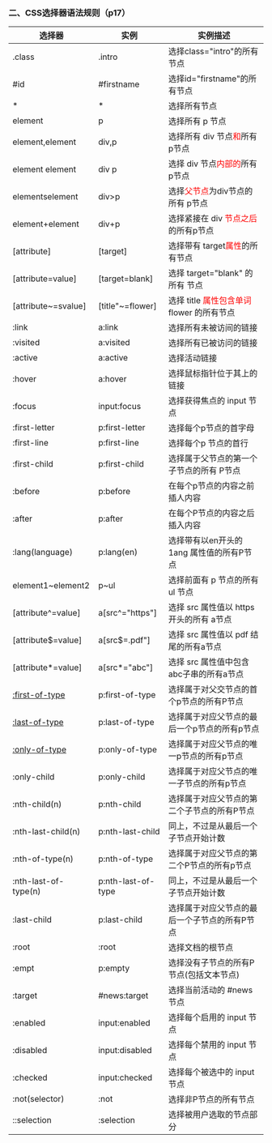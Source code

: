 ### 二、CSS选择器语法规则（p17）
选择器|实例|实例描述
---|---|---
.class|.intro|选择class="intro"的所有节点
#id|#firstname|选择id="firstname"的所有节点
*|*|选择所有节点
element|p|选择所有 p 节点
element,element|div,p|选择所有 div 节点<font color="red">和</font>所有p节点
element element|div p|选择 div 节点<font color="red">内部的</font>所有p节点
elementselement|div>p|选择<font color="red">父节点</font>为div节点的所有 p节点
element+element|div+p|选择紧接在 div <font color="red">节点之后</font>的所有p节点
[attribute]|[target]|选择带有 target<font color="red">属性</font>的所有节点
[attribute=value]|[target=blank]|选择 target="blank" 的所有 节点
[attribute~=svalue]|[title"~=flower]|选择 title <font color="red">属性包含单词</font> flower 的所有节点
:link|a:link|选择所有未被访间的链接
:visited|a:visited|选择所有已被访问的链接
:active|a:active|选择活动链接
:hover|a:hover|选择鼠标指针位于其上的链接
:focus|input:focus|选择获得焦点的 input 节点
:first-letter|p:first-letter|选择每个p节点的首字母
:first-line|p:first-line|选择每个p 节点的首行
:first-child|p:first-child|选择属于父节点的第一个子节点的所有 P节点
:before|p:before|在每个p节点的内容之前插人内容
:after|p:after|在每个P节点的内容之后插入内容
:lang(language)|p:lang(en)|选择带有以en开头的 1ang 属性值的所有P节点
element1~element2|p~ul|选择前面有 p 节点的所有 ul 节点
[attribute^=value]|a[src^="https"]|选择 src 属性值以 https 开头的所有 a节点
[attribute$=value]|a[src$=.pdf"]|选择 src 属性值以 pdf 结尾的所有a节点
[attribute*=value]|a[src*="abc"]|选择 src 属性值中包含 abc子串的所有a节点
[:first-of-type](https://developer.mozilla.org/zh-CN/docs/Web/CSS/:first-of-type)|p:first-of-type|选择属于对父交节点的首个p节点的所有P节点
[:last-of-type](https://developer.mozilla.org/zh-CN/docs/Web/CSS/:last-of-type)|p:last-of-type|选择属于对应父节点的最后一个p节点的所有p节点
[:only-of-type](https://developer.mozilla.org/zh-CN/docs/Web/CSS/:only-of-type)|p:only-of-type|选择属于对应父节点的唯一p节点的所有p节点
:only-child|p:only-child|选择属于对应父节点的唯一子节点的所有p节点
:nth-child(n)|p:nth-child|选择属于对应父节点的第二个子节点的所有P节点
:nth-last-child(n)|p:nth-last-child|同上，不过是从最后一个子节点开始计数
:nth-of-type(n)|p:nth-of-type|选择属于对应父节点的第二个P节点的所有p节点
:nth-last-of-type(n)|p:nth-last-of-type|同上，不过是从最后一个子节点开始计数
:last-child|p:last-child|选择属于对应父节点的最后一个子节点的所有P节点
:root|:root|选择文档的根节点
:empt|p:empty|选择没有子节点的所有P节点(包括文本节点)
:target|#news:target|选择当前活动的 #news 节点
:enabled|input:enabled|选择每个启用的 input 节点
:disabled|input:disabled|选择每个禁用的 input 节点
:checked|input:checked|选择每个被选中的 input 节点
:not(selector)|:not|选择非P节点的所有节点
::selection|:selection|选择被用户选取的节点部分
